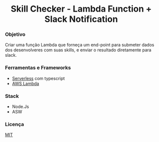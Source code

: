 <h1 align="center">Skill Checker - Lambda Function + Slack Notification </h1>

### Objetivo

Criar uma função Lambda que forneça um end-point para submeter dados dos desenvolveres com suas skills, e enviar o resultado diretamente para slack.

### Ferramentas e Frameworks

- [Serverless](https://www.serverless.com/) com typescript
- [AWS Lambda](https://aws.amazon.com/pt/lambda/features/)

### Stack

- Node.Js
- ASW

### Licença

[MIT](/LICENSE)
